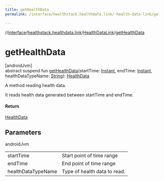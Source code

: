 ```yaml
---
title: getHealthData
permalink: /interface/healthstack.healthdata.link/-health-data-link/get-health-data.html

---
```

//[interface](/hl_interface.html)/[healthstack.healthdata.link](../index.html)/[HealthDataLink](index.html)/[getHealthData](get-health-data.html)



# getHealthData



[androidJvm]\
abstract suspend fun [getHealthData](get-health-data.html)(startTime: [Instant](https://developer.android.com/reference/kotlin/java/time/Instant.html), endTime: [Instant](https://developer.android.com/reference/kotlin/java/time/Instant.html), healthDataTypeName: [String](https://kotlinlang.org/api/latest/jvm/stdlib/kotlin/-string/index.html)): [HealthData](../-health-data/index.html)



A method reading health data.



It reads health data generated between startTime and endTime.



#### Return



[HealthData](../-health-data/index.html)



## Parameters


androidJvm

| | |
|---|---|
| startTime | Start point of time range |
| endTime | End point of time range |
| healthDataTypeName | Type of health data to read. |




